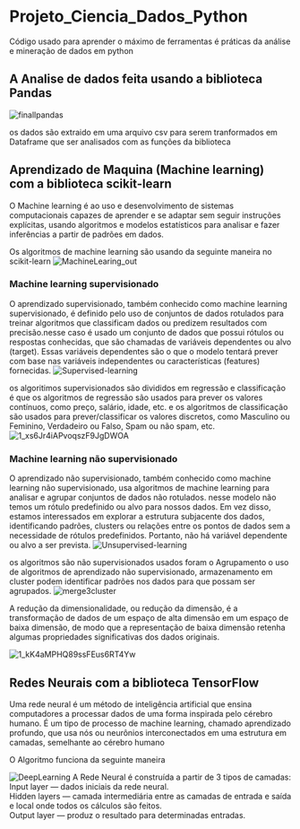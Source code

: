 # Projeto_Ciencia_Dados_Python
 Código usado para aprender o máximo de ferramentas é práticas da análise e mineração de dados em python 

## A Analise de dados feita usando a biblioteca Pandas

![finallpandas](https://github.com/willianpireslima/Projeto_Ciencia_Dados_Python/assets/158337302/d9337fb6-508a-4807-bdb6-e5adca753ffb)

os dados são extraido em uma arquivo csv para serem tranformados em Dataframe que ser analisados com as funções da biblioteca

## Aprendizado de Maquina (Machine learning) com a biblioteca scikit-learn

O Machine learning é ao uso e desenvolvimento de sistemas computacionais capazes de aprender e se adaptar sem seguir instruções explícitas, usando algoritmos e modelos estatísticos para analisar e fazer inferências a partir de padrões em dados.

Os algoritmos de machine learning são usando da seguinte maneira no scikit-learn
![MachineLearing_out](https://github.com/willianpireslima/Projeto_Ciencia_Dados_Python/assets/158337302/8153ff45-2be0-4777-a751-e97e87340974)

### Machine learning supervisionado

O aprendizado supervisionado, também conhecido como machine learning supervisionado, é definido pelo uso de conjuntos de dados rotulados para treinar algoritmos que classificam dados ou predizem resultados com precisão.nesse caso é usado um conjunto de dados que possui rótulos ou respostas conhecidas, que são chamadas de variáveis dependentes ou alvo (target). Essas variáveis dependentes são o que o modelo tentará prever com base nas variáveis independentes ou características (features) fornecidas.
![Supervised-learning](https://github.com/willianpireslima/Projeto_Ciencia_Dados_Python/assets/158337302/c27ad8ab-5f59-4ce3-9bfe-c59ac02f653d)

os algoritimos supervisionados são divididos em regressão e classificação é que os algoritmos de regressão são usados para prever os valores contínuos, como preço, salário, idade, etc. e os algoritmos de classificação são usados para prever/classificar os valores discretos, como Masculino ou Feminino, Verdadeiro ou Falso, Spam ou não spam, etc.
![1_xs6Jr4iAPvoqszF9JgDWOA](https://github.com/willianpireslima/Projeto_Ciencia_Dados_Python/assets/158337302/565023fd-6eba-4297-be56-8365d5fdabd6)

### Machine learning não supervisionado

O aprendizado não supervisionado, também conhecido como machine learning não supervisionado, usa algoritmos de machine learning para analisar e agrupar conjuntos de dados não rotulados. nesse modelo não temos um rótulo predefinido ou alvo para nossos dados. Em vez disso, estamos interessados em explorar a estrutura subjacente dos dados, identificando padrões, clusters ou relações entre os pontos de dados sem a necessidade de rótulos predefinidos. Portanto, não há variável dependente ou alvo a ser prevista.
![Unsupervised-learning](https://github.com/willianpireslima/Projeto_Ciencia_Dados_Python/assets/158337302/ed8efab5-4530-4630-9793-6332839f1b38)

os algoritmos são não supervisionados usados foram o Agrupamento o uso de algoritmos de aprendizado não supervisionado, armazenamento em cluster podem identificar padrões nos dados para que possam ser agrupados.
![merge3cluster](https://github.com/willianpireslima/Projeto_Ciencia_Dados_Python/assets/158337302/a18927c2-0dd8-4daa-8be8-3514d601330d)

A redução da dimensionalidade, ou redução da dimensão, é a transformação de dados de um espaço de alta dimensão em um espaço de baixa dimensão, de modo que a representação de baixa dimensão retenha algumas propriedades significativas dos dados originais.

![1_kK4aMPHQ89ssFEus6RT4Yw](https://github.com/willianpireslima/Projeto_Ciencia_Dados_Python/assets/158337302/e553f5bd-b7bc-475d-b678-3451ee1aeab0)

## Redes Neurais com a biblioteca TensorFlow

Uma rede neural é um método de inteligência artificial que ensina computadores a processar dados de uma forma inspirada pelo cérebro humano. É um tipo de processo de machine learning, chamado aprendizado profundo, que usa nós ou neurônios interconectados em uma estrutura em camadas, semelhante ao cérebro humano

O Algoritmo funciona da seguinte maneira

![DeepLearning](https://github.com/willianpireslima/Projeto_Ciencia_Dados_Python/assets/158337302/4f58347c-4670-4059-9c47-96d2e3bf2ebe)
A Rede Neural é construída a partir de 3 tipos de camadas:\
Input layer — dados iniciais da rede neural.\
Hidden layers — camada intermediária entre as camadas de entrada e saída e local onde todos os cálculos são feitos.\
Output layer — produz o resultado para determinadas entradas.


